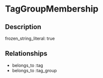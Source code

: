 # TagGroupMembership

## Description

frozen_string_literal: true

## Relationships

- belongs_to :tag
- belongs_to :tag_group

